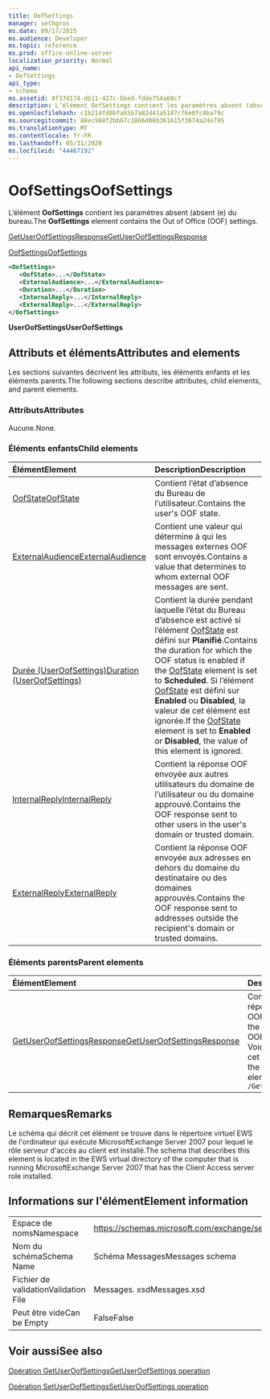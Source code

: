 ```yaml
---
title: OofSettings
manager: sethgros
ms.date: 09/17/2015
ms.audience: Developer
ms.topic: reference
ms.prod: office-online-server
localization_priority: Normal
api_name:
- OofSettings
api_type:
- schema
ms.assetid: 8f37d174-db11-427c-bbed-fdde754a60c7
description: L’élément OofSettings contient les paramètres absent (absent (e) du bureau.
ms.openlocfilehash: c1b214fd8bfab5b7a82d41a5187cf6e0fc4ba79c
ms.sourcegitcommit: 88ec988f2bb67c1866d06b361615f3674a24e795
ms.translationtype: MT
ms.contentlocale: fr-FR
ms.lasthandoff: 05/31/2020
ms.locfileid: "44467192"
---
```

# <a name="oofsettings"></a><span data-ttu-id="8ea2b-103">OofSettings</span><span class="sxs-lookup"><span data-stu-id="8ea2b-103">OofSettings</span></span>

<span data-ttu-id="8ea2b-104">L’élément **OofSettings** contient les paramètres absent (absent (e) du bureau.</span><span class="sxs-lookup"><span data-stu-id="8ea2b-104">The **OofSettings** element contains the Out of Office (OOF) settings.</span></span> 
  
[<span data-ttu-id="8ea2b-105">GetUserOofSettingsResponse</span><span class="sxs-lookup"><span data-stu-id="8ea2b-105">GetUserOofSettingsResponse</span></span>](getuseroofsettingsresponse.md)
  
[<span data-ttu-id="8ea2b-106">OofSettings</span><span class="sxs-lookup"><span data-stu-id="8ea2b-106">OofSettings</span></span>](oofsettings.md)
  
```xml
<OofSettings>
   <OofState>...</OofState>
   <ExternalAudience>...</ExternalAudience>
   <Duration>...</Duration>
   <InternalReply>...</InternalReply>
   <ExternalReply>...</ExternalReply>
</OofSettings>
```

 <span data-ttu-id="8ea2b-107">**UserOofSettings**</span><span class="sxs-lookup"><span data-stu-id="8ea2b-107">**UserOofSettings**</span></span>
## <a name="attributes-and-elements"></a><span data-ttu-id="8ea2b-108">Attributs et éléments</span><span class="sxs-lookup"><span data-stu-id="8ea2b-108">Attributes and elements</span></span>

<span data-ttu-id="8ea2b-109">Les sections suivantes décrivent les attributs, les éléments enfants et les éléments parents.</span><span class="sxs-lookup"><span data-stu-id="8ea2b-109">The following sections describe attributes, child elements, and parent elements.</span></span>
  
### <a name="attributes"></a><span data-ttu-id="8ea2b-110">Attributs</span><span class="sxs-lookup"><span data-stu-id="8ea2b-110">Attributes</span></span>

<span data-ttu-id="8ea2b-111">Aucune.</span><span class="sxs-lookup"><span data-stu-id="8ea2b-111">None.</span></span>
  
### <a name="child-elements"></a><span data-ttu-id="8ea2b-112">Éléments enfants</span><span class="sxs-lookup"><span data-stu-id="8ea2b-112">Child elements</span></span>

|<span data-ttu-id="8ea2b-113">**Élément**</span><span class="sxs-lookup"><span data-stu-id="8ea2b-113">**Element**</span></span>|<span data-ttu-id="8ea2b-114">**Description**</span><span class="sxs-lookup"><span data-stu-id="8ea2b-114">**Description**</span></span>|
|:-----|:-----|
|[<span data-ttu-id="8ea2b-115">OofState</span><span class="sxs-lookup"><span data-stu-id="8ea2b-115">OofState</span></span>](oofstate.md) <br/> |<span data-ttu-id="8ea2b-116">Contient l’état d’absence du Bureau de l’utilisateur.</span><span class="sxs-lookup"><span data-stu-id="8ea2b-116">Contains the user's OOF state.</span></span>  <br/> |
|[<span data-ttu-id="8ea2b-117">ExternalAudience</span><span class="sxs-lookup"><span data-stu-id="8ea2b-117">ExternalAudience</span></span>](externalaudience.md) <br/> |<span data-ttu-id="8ea2b-118">Contient une valeur qui détermine à qui les messages externes OOF sont envoyés.</span><span class="sxs-lookup"><span data-stu-id="8ea2b-118">Contains a value that determines to whom external OOF messages are sent.</span></span>  <br/> |
|[<span data-ttu-id="8ea2b-119">Durée (UserOofSettings)</span><span class="sxs-lookup"><span data-stu-id="8ea2b-119">Duration (UserOofSettings)</span></span>](duration-useroofsettings.md) <br/> |<span data-ttu-id="8ea2b-120">Contient la durée pendant laquelle l’état du Bureau d’absence est activé si l’élément [OofState](oofstate.md) est défini sur **Planifié**.</span><span class="sxs-lookup"><span data-stu-id="8ea2b-120">Contains the duration for which the OOF status is enabled if the [OofState](oofstate.md) element is set to **Scheduled**.</span></span> <span data-ttu-id="8ea2b-121">Si l’élément [OofState](oofstate.md) est défini sur **Enabled** ou **Disabled**, la valeur de cet élément est ignorée.</span><span class="sxs-lookup"><span data-stu-id="8ea2b-121">If the [OofState](oofstate.md) element is set to **Enabled** or **Disabled**, the value of this element is ignored.</span></span>  <br/> |
|[<span data-ttu-id="8ea2b-122">InternalReply</span><span class="sxs-lookup"><span data-stu-id="8ea2b-122">InternalReply</span></span>](internalreply.md) <br/> |<span data-ttu-id="8ea2b-123">Contient la réponse OOF envoyée aux autres utilisateurs du domaine de l’utilisateur ou du domaine approuvé.</span><span class="sxs-lookup"><span data-stu-id="8ea2b-123">Contains the OOF response sent to other users in the user's domain or trusted domain.</span></span>  <br/> |
|[<span data-ttu-id="8ea2b-124">ExternalReply</span><span class="sxs-lookup"><span data-stu-id="8ea2b-124">ExternalReply</span></span>](externalreply.md) <br/> |<span data-ttu-id="8ea2b-125">Contient la réponse OOF envoyée aux adresses en dehors du domaine du destinataire ou des domaines approuvés.</span><span class="sxs-lookup"><span data-stu-id="8ea2b-125">Contains the OOF response sent to addresses outside the recipient's domain or trusted domains.</span></span>  <br/> |
   
### <a name="parent-elements"></a><span data-ttu-id="8ea2b-126">Éléments parents</span><span class="sxs-lookup"><span data-stu-id="8ea2b-126">Parent elements</span></span>

|<span data-ttu-id="8ea2b-127">**Élément**</span><span class="sxs-lookup"><span data-stu-id="8ea2b-127">**Element**</span></span>|<span data-ttu-id="8ea2b-128">**Description**</span><span class="sxs-lookup"><span data-stu-id="8ea2b-128">**Description**</span></span>|
|:-----|:-----|
|[<span data-ttu-id="8ea2b-129">GetUserOofSettingsResponse</span><span class="sxs-lookup"><span data-stu-id="8ea2b-129">GetUserOofSettingsResponse</span></span>](getuseroofsettingsresponse.md) <br/> |<span data-ttu-id="8ea2b-130">Contient les résultats de la réponse et les paramètres OOF d’un utilisateur.</span><span class="sxs-lookup"><span data-stu-id="8ea2b-130">Contains the response results and the OOF settings for a user.</span></span>  <br/> <span data-ttu-id="8ea2b-131">Voici l’expression XPath de cet élément :</span><span class="sxs-lookup"><span data-stu-id="8ea2b-131">The following is the XPath expression to this element:</span></span>  <br/>  `/GetUserOofSettingsResponse` <br/> |
   
## <a name="remarks"></a><span data-ttu-id="8ea2b-132">Remarques</span><span class="sxs-lookup"><span data-stu-id="8ea2b-132">Remarks</span></span>

<span data-ttu-id="8ea2b-133">Le schéma qui décrit cet élément se trouve dans le répertoire virtuel EWS de l'ordinateur qui exécute MicrosoftExchange Server 2007 pour lequel le rôle serveur d'accès au client est installé.</span><span class="sxs-lookup"><span data-stu-id="8ea2b-133">The schema that describes this element is located in the EWS virtual directory of the computer that is running MicrosoftExchange Server 2007 that has the Client Access server role installed.</span></span>
  
## <a name="element-information"></a><span data-ttu-id="8ea2b-134">Informations sur l'élément</span><span class="sxs-lookup"><span data-stu-id="8ea2b-134">Element information</span></span>

|||
|:-----|:-----|
|<span data-ttu-id="8ea2b-135">Espace de noms</span><span class="sxs-lookup"><span data-stu-id="8ea2b-135">Namespace</span></span>  <br/> |https://schemas.microsoft.com/exchange/services/2006/messages  <br/> |
|<span data-ttu-id="8ea2b-136">Nom du schéma</span><span class="sxs-lookup"><span data-stu-id="8ea2b-136">Schema Name</span></span>  <br/> |<span data-ttu-id="8ea2b-137">Schéma Messages</span><span class="sxs-lookup"><span data-stu-id="8ea2b-137">Messages schema</span></span>  <br/> |
|<span data-ttu-id="8ea2b-138">Fichier de validation</span><span class="sxs-lookup"><span data-stu-id="8ea2b-138">Validation File</span></span>  <br/> |<span data-ttu-id="8ea2b-139">Messages. xsd</span><span class="sxs-lookup"><span data-stu-id="8ea2b-139">Messages.xsd</span></span>  <br/> |
|<span data-ttu-id="8ea2b-140">Peut être vide</span><span class="sxs-lookup"><span data-stu-id="8ea2b-140">Can be Empty</span></span>  <br/> |<span data-ttu-id="8ea2b-141">False</span><span class="sxs-lookup"><span data-stu-id="8ea2b-141">False</span></span>  <br/> |
   
## <a name="see-also"></a><span data-ttu-id="8ea2b-142">Voir aussi</span><span class="sxs-lookup"><span data-stu-id="8ea2b-142">See also</span></span>



[<span data-ttu-id="8ea2b-143">Opération GetUserOofSettings</span><span class="sxs-lookup"><span data-stu-id="8ea2b-143">GetUserOofSettings operation</span></span>](getuseroofsettings-operation.md)
  
[<span data-ttu-id="8ea2b-144">Opération SetUserOofSettings</span><span class="sxs-lookup"><span data-stu-id="8ea2b-144">SetUserOofSettings operation</span></span>](setuseroofsettings-operation.md)

